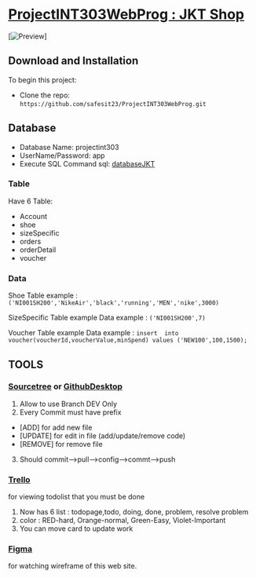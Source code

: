 # [ProjectINT303WebProg : JKT Shop](https://github.com/safesit23/ProjectINT303WebProg/)

[![Preview](pic)]

## Download and Installation

To begin this project:
* Clone the repo: `https://github.com/safesit23/ProjectINT303WebProg.git`

## Database
* Database Name: projectint303
* UserName/Password: app
* Execute SQL Command sql: [databaseJKT](https://github.com/safesit23/ProjectINT303WebProg/blob/master/databaseJKT.sql)

### Table
Have 6 Table:
* Account         
* shoe           
* sizeSpecific
* orders
* orderDetail
* voucher

### Data
Shoe Table
example : `('NI001SH200','NikeAir','black','running','MEN','nike',3000)`

SizeSpecific Table
example Data
example : `('NI001SH200',7)`

Voucher Table
example Data
example : 
`insert  into voucher(voucherId,voucherValue,minSpend) values
('NEW100',100,1500);`


## TOOLS
### [Sourcetree](https://www.sourcetreeapp.com) or [GithubDesktop](https://desktop.github.com)
1. Allow to use Branch DEV Only
2. Every Commit must have prefix
  * [ADD] for add new file
  * [UPDATE] for edit in file (add/update/remove code)
  * [REMOVE] for remove file
3. Should commit-->pull-->config-->commt-->push

### [Trello](https://trello.com/b/EAqZi1hF/projectint303webpro)
for viewing todolist that you must be done
1. Now has 6 list : todopage,todo, doing, done, problem, resolve problem
2. color : RED-hard, Orange-normal, Green-Easy, Violet-Important
3. You can move card to update work

### [Figma](https://www.figma.com/files/team/639718251727099957/INT303-Webprog)
for watching wireframe of this web site.
